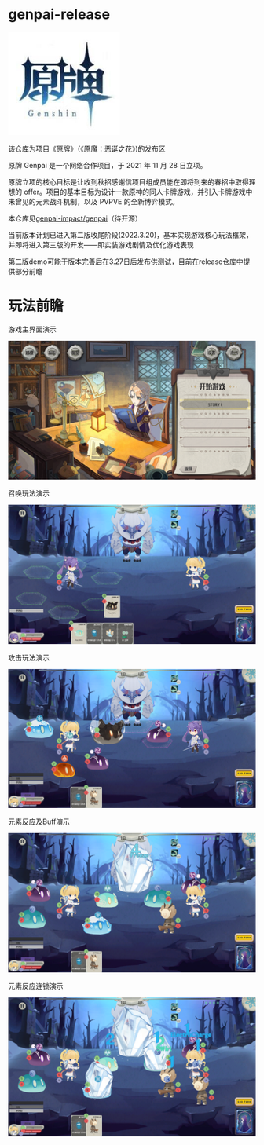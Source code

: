 # genpai-release

![genpai-ico](Assets\genpai-ico.jpg)

该仓库为项目《原牌》（《原魔：恶诞之花》)的发布区

原牌 Genpai 是一个网络合作项目，于 2021 年 11 月 28 日立项。

原牌立项的核心目标是让收到秋招感谢信项目组成员能在即将到来的春招中取得理想的 offer。项目的基本目标为设计一款原神的同人卡牌游戏，并引入卡牌游戏中未曾见的元素战斗机制，以及 PVPVE 的全新博弈模式。

本仓库见[genpai-impact/genpai](https://github.com/genpai-impact/genpai)（待开源）

当前版本计划已进入第二版收尾阶段(2022.3.20)，基本实现游戏核心玩法框架，并即将进入第三版的开发——即实装游戏剧情及优化游戏表现

第二版demo可能于版本完善后在3.27日后发布供测试，目前在release仓库中提供部分前瞻

# 玩法前瞻

游戏主界面演示

![主界面演示](Assets/主界面演示.png)

召唤玩法演示

![召唤演示](Assets/召唤演示.png)

攻击玩法演示

![攻击演示](Assets/攻击演示.png)

元素反应及Buff演示

![反应及Buff演示](Assets/反应及Buff演示.png)

元素反应连锁演示

![反应连锁演示](Assets/反应连锁演示.png)
